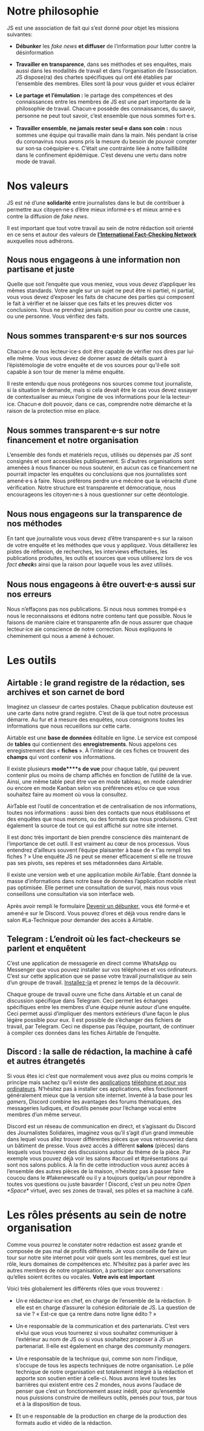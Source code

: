 # Notre philosophie

 JS est une association de fait qui s’est donné pour objet les missions suivantes:
 

- **Débunker** les *fake news* **et diffuser** de l’information pour lutter contre la désinformation 

- **Travailler en** **transparence**, dans ses méthodes et ses enquêtes, mais aussi dans les modalités de travail et dans l’organisation de l’association. JS dispose(ra) des chartes spécifiques qui ont été établies par l’ensemble des membres. Elles sont là pour vous guider et vous éclairer

- **Le partage** **et l’émulation :**  le partage des compétences et des connaissances entre les membres de JS est une part importante de la philosophie de travail. Chacun⸱e possède des connaissances, du savoir, personne ne peut tout savoir, c’est ensemble que nous sommes fort⸱e⸱s.

- **Travailler ensemble**, **ne jamais rester seul**⸱**e** **dans son coin** **:** nous sommes une équipe qui travaille main dans la main. Nés pendant la crise du coronavirus nous avons pris la mesure du besoin de pouvoir compter sur son⸱sa coéquipier⸱e⸱s. C’était une contrainte liée à notre faillibilité dans le confinement épidémique. C’est devenu une vertu dans notre mode de travail.


# Nos valeurs

JS est né d’une **solidarité** entre journalistes dans le but de contribuer à permettre aux citoyen⸱ne⸱s d’être mieux informé⸱e⸱s et mieux armé⸱e⸱s contre la diffusion de *fake news*. 

Il est important que tout votre travail au sein de notre rédaction soit orienté en ce sens et autour des valeurs de [**l’International Fact-Checking Network**](https://www.poynter.org/ifcn/) auxquelles nous adhérons. 


## Nous nous engageons à une information non partisane et juste
Quelle que soit l’enquête que vous meniez, vous vous devez d’appliquer les mêmes standards. Votre angle sur un sujet ne peut être ni partiel, ni partial, vous vous devez d’exposer les faits de chacune des parties qui composent le fait à vérifier et ne laisser que ces faits et les preuves dicter vos conclusions. Vous ne prendrez jamais position pour ou contre une cause, ou une personne. Vous vérifiez des faits. 
	
## Nous sommes transparent⸱e⸱s sur nos sources
Chacun⸱e de nos lecteur⸱ice⸱s doit être capable de vérifier nos dires par lui⸱elle même. Vous vous devez de donner assez de détails quant à l’épistémologie de votre enquête et de vos sources pour qu’il⸱elle soit capable à son tour de mener la même enquête. 

Il reste entendu que nous protégeons nos sources comme tout journaliste, si la situation le demande, mais si cela devait être le cas vous devez essayer de contextualiser au mieux l’origine de vos informations pour le⸱la lecteur⸱ice. Chacun⸱e doit pouvoir, dans ce cas, comprendre notre démarche et la raison de la protection mise en place. 


## Nous sommes transparent⸱e⸱s sur notre financement et notre organisation 
L’ensemble des fonds et matériels reçus, utilisés ou dépensés par JS sont consignés et sont accessibles publiquement. Si d’autres organisations sont amenées à nous financer ou nous soutenir, en aucun cas ce financement ne pourrait impacter les enquêtes ou conclusions que nos journalistes sont amené⸱e⸱s à faire. Nous préférons perdre un⸱e mécène que la véracité d’une vérification. Notre structure est transparente et démocratique, nous encourageons les citoyen⸱ne⸱s à nous questionner sur cette déontologie. 


## Nous nous engageons sur la transparence de nos méthodes
En tant que journaliste vous vous devez d’être transparent⸱e⸱s sur la raison de votre enquête et les méthodes que vous y appliquez. Vous détaillerez les pistes de réflexion, de recherches, les interviews effectuées, les publications produites, les outils et sources que vous utiliserez lors de vos *fact* ***check**s* ainsi que la raison pour laquelle vous les avez utilisés. 


## Nous nous engageons à être ouvert⸱e⸱s aussi sur nos erreurs
Nous n’effaçons pas nos publications. Si nous nous sommes trompé⸱e⸱s nous le reconnaissons et éditons notre contenu tant que possible. Nous le faisons de manière claire et transparente afin de nous assurer que chaque lecteur⸱ice aie conscience de notre correction. Nous expliquons le cheminement qui nous a amené à échouer.
	


# Les outils 
## Airtable : le grand registre de la rédaction, ses archives et son carnet de bord


Imaginez un classeur de cartes postales. Chaque publication douteuse est une carte dans notre grand registre. C’est de là que tout notre processus démarre. Au fur et à mesure des enquêtes, nous consignons toutes les informations que nous recueillons sur cette carte.

Airtable est une **base de données** éditable en ligne. Le service est composé de **tables** qui contiennent des **enregistrements**. Nous appelons ces enregistrement des « **fiches** ». À l’intérieur de ces fiches ce trouvent des **champs** qui vont contenir vos informations. 


Il existe plusieurs **mode****s** **de vue** pour chaque table, qui peuvent contenir plus ou moins de champ affichés en fonction de l’utilité de la vue. Ainsi, une même table peut être vue en mode tableau, en mode calendrier ou encore en mode Kanban selon vos préférences et/ou ce que vous souhaitez faire au moment où vous la consultez. 


AirTable est l’outil de concentration et de centralisation de nos informations, toutes nos informations : aussi bien des contacts que nous établissons et des enquêtes que nous menons, ou des formats que nous produisons. C’est également la source de tout ce qui est affiché sur notre site internet.

Il est donc très important de bien prendre conscience dès maintenant de l’importance de cet outil. Il est vraiment au cœur de nos processus. Vous entendrez d’ailleurs souvent l’équipe plaisanter à base de « t’as rempli tes fiches ? » Une enquête JS ne peut se mener efficacement si elle ne trouve pas ses pivots, ses repères et ses métadonnées dans Airtable. 


Il existe une version web et une application mobile AirTable. Étant donnée la masse d’informations dans notre base de données l’application mobile n’est pas optimisée.  Elle permet une consultation de survol, mais nous vous conseillons une consultation via son interface web.

Après avoir rempli le formulaire [Devenir un débunker](https://airtable.com/shrABPlfIcBSP8JjT), vous été formé⸱e et amené⸱e sur le Discord. Vous pouvez d’ores et déjà vous rendre dans le salon #La-Technique pour demander des accès à Airtable.


## Telegram : L’endroit où les fact-checkeurs se parlent et enquêtent


C’est une application de messagerie en direct comme WhatsApp ou Messenger que vous pouvez installer sur vos téléphones et vos ordinateurs. C’est sur cette application que se passe votre travail journalistique au sein d’un groupe de travail. [Installez](https://telegram.me)[-](https://telegram.me)[la](https://telegram.me) et prenez le temps de la découvrir. 

Chaque groupe de travail ouvre une fiche dans Airtable et un canal de discussion spécifique dans Telegram. Ceci permet les échanges spécifiques entre les membres d’une équipe réunie autour d’une enquête. Ceci permet aussi d’impliquer des mentors extérieurs d’une façon le plus légère possible pour eux. Il est possible de s’échanger des fichiers de travail, par Telegram. Ceci ne dispense pas l’équipe, pourtant, de continuer à compiler ces données dans les fiches Airtable de l’enquête. 
	
## Discord : la salle de rédaction, la machine à café et autres étrangetés


Si vous êtes ici c’est que normalement vous avez plus ou moins compris le principe mais sachez qu’il existe des [application](https://discordapp.com/)[s](https://discordapp.com/) [téléphone et pour vos ordinateurs](https://discordapp.com/). N’hésitez pas à installer ces applications, elles fonctionnent généralement mieux que la version site internet. Inventé à la base pour les *gamers*, Discord combine les avantages des forums thématiques, des messageries ludiques, et d’outils pensée pour l’échange vocal entre membres d’un même serveur.

Discord est un réseau de communication en direct, et s’agissant du Discord des Journalistes Solidaires, imaginez vous qu’il s’agit d’un grand immeuble dans lequel vous allez trouver différentes pièces que vous retrouveriez dans un bâtiment de presse. Vous avez accès à différent **salons** (pièces) dans lesquels vous trouverez des discussions autour du thème de la pièce. Par exemple vous pouvez déjà voir les salons #accueil et #présentations qui sont nos salons publics. À la fin de cette introduction vous aurez accès à l’ensemble des autres pièces de la maison, n’hésitez pas à passer faire coucou dans le #fakenewscafé ou il y a toujours quelqu’un pour répondre à toutes vos questions ou juste bavarder ! Discord, c’est un peu notre **Open* *S**pace** virtuel, avec ses zones de travail, ses pôles et sa machine à café.



# Les rôles présents au sein de notre organisation  

Comme vous pourrez le constater notre rédaction est assez grande et composée de pas mal de profils différents. Je vous conseille de faire un tour sur notre site internet pour voir quels sont les membres, quel est leur rôle, leurs domaines de compétences etc. N’hésitez pas à parler avec les autres membres de notre organisation, à participer aux conversations qu’elles soient écrites ou vocales. **Votre avis est important** 

Voici très globalement les différents rôles que vous trouverez :   


- Un⸱e rédacteur⸱ice en chef, en charge de l’ensemble de la rédaction. Il⸱elle est en charge d’assurer la cohésion éditoriale de JS. La question de sa vie ? « Est-ce que ça rentre dans notre ligne édito ? »

- Un⸱e responsable de la communication et des partenariats. C’est vers el•lui que vous vous tournerez si vous souhaitez communiquer à l’extérieur au nom de JS ou si vous souhaitez proposer à JS un partenariat. Il⸱elle est également en charge des *community managers*. 

- Un⸱e responsable de la technique qui, comme son nom l’indique, s’occupe de tous les aspects techniques de notre organisation. Le pôle technique de notre organisation est totalement intégré à la rédaction et apporte son soutien entier à celle-ci. Nous avons levé toutes les barrières qui existent entre ces 2 mondes, nous avons l’audace de penser que c’est un fonctionnement assez inédit, pour qu’ensemble nous puissions construire de meilleurs outils, pensés pour tous, par tous et à la disposition de tous. 

- Et un⸱e responsable de la production en charge de la production des formats audio et vidéo de la rédaction. 

